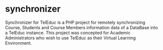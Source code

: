 # synchronizer

Synchronizer for TelEduc is a PHP project for remotely synchronizing 
Course, Students and Course Members information data of a DataBase into 
a TelEduc instance. This project was concepted for Academic 
Administrators who wish to use TelEduc as their Virtual Learning 
Environment.
